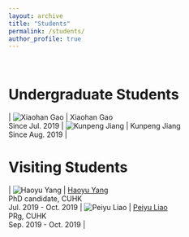 ```yaml
---
layout: archive
title: "Students"
permalink: /students/
author_profile: true
---
```


<br>

Undergraduate Students
======

| ![Xiaohan Gao](http://yibolin.com/images/students/XiaohanGao.jpg) | Xiaohan Gao<br>Since Jul. 2019 | ![Kunpeng Jiang](http://yibolin.com/images/students/KunpengJiang.jpg) | Kunpeng Jiang<br>Since Aug. 2019 |

Visiting Students
======

| ![Haoyu Yang](http://yibolin.com/images/students/HaoyuYang.jpg) | [Haoyu Yang](https://phdyang007.github.io/)<br>PhD candidate, CUHK<br>Jul. 2019 - Oct. 2019 | ![Peiyu Liao](http://yibolin.com/images/students/PeiyuLiao.jpg) | [Peiyu Liao](https://enzoleo.github.io/)<br>PRg, CUHK<br>Sep. 2019 - Oct. 2019 |

